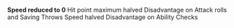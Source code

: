 **Speed reduced to 0**
Hit point maximum halved
Disadvantage on Attack rolls and Saving Throws
Speed halved
Disadvantage on Ability Checks



